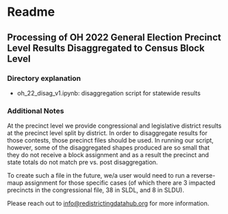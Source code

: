 # Readme 
## Processing of OH 2022 General Election Precinct Level Results Disaggregated to Census Block Level

### Directory explanation
- oh_22_disag_v1.ipynb: disaggregation script for statewide results

### Additional Notes
At the precinct level we provide congressional and legislative district results at the precinct level split by district. In order to disaggregate results for those contests, those precinct files should be used. In running our script, however, some of the disaggregated shapes produced are so small that they do not receive a block assignment and as a result the precinct and state totals do not match pre vs. post disaggregation. 

To create such a file in the future, we/a user would need to run a reverse-maup assignment for those specific cases (of which there are 3 impacted precincts in the congressional file, 38 in SLDL, and 8 in SLDU). 

Please reach out to info@redistrictingdatahub.org for more information.